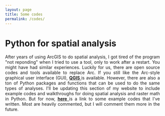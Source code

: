 ```yaml
---
layout: page
title: Some codes
permalink: /codes/
---
```

<html>
<head>
<style>
</style>
</head>
<body>


<h1><b>Python for spatial analysis</b></h1>
	<p style="text-align:justify">
After years of using ArcGIS to do spatial analysis, I got tired of the program "not reponding" when I tried to use a tool, only to work after a restart. You might have had similar experiences. Luckily for us, there are open source codes and tools available to replace Arc. If you still like the Arc-style graphical user interface (GUI), <a href="https://www.qgis.org/en/site/"><b>QGIS </b></a>is available. However, there are also a ton of Python packages and functions that can be used to do the same types of analyses. I'll be updating this section of my website to include example codes and walkthroughs for doing spatial analysis and raster math in Python. But for now, <a href = "https://github.com/evanthaler/CodeExamples"><b>here </b></a> is a link to some example codes that I've written. Most are heavily commented, but I will comment them more in the future. 
	</p>
